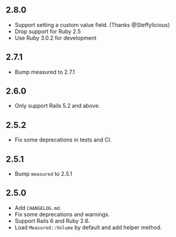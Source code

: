 2.8.0
-----

* Support setting a custom value field. (Thanks @Steffylicious)
* Drop support for Ruby 2.5
* Use Ruby 3.0.2 for development

2.7.1
-----

* Bump measured to 2.7.1

2.6.0
-----

* Only support Rails 5.2 and above.


2.5.2
-----

* Fix some deprecations in tests and CI.

2.5.1
-----

* Bump `measured` to 2.5.1

2.5.0
-----

* Add `CHANGELOG.md`.
* Fix some deprecations and warnings.
* Support Rails 6 and Ruby 2.6.
* Load `Measured::Volume` by default and add helper method.
